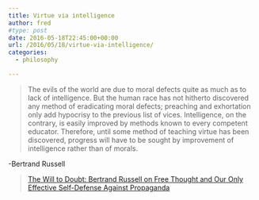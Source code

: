 ```yaml
---
title: Virtue via intelligence
author: fred
#type: post
date: 2016-05-18T22:45:00+00:00
url: /2016/05/18/virtue-via-intelligence/
categories:
  - philosophy

---
```

> The evils of the world are due to moral defects quite as much as to lack of intelligence. But the human race has not hitherto discovered any method of eradicating moral defects; preaching and exhortation only add hypocrisy to the previous list of vices. Intelligence, on the contrary, is easily improved by methods known to every competent educator. Therefore, until some method of teaching virtue has been discovered, progress will have to be sought by improvement of intelligence rather than of morals.

-Bertrand Russell

<blockquote data-secret="1hWplA4Dlj" class="wp-embedded-content">
  <p>
    <a href="https://www.brainpickings.org/2016/05/18/bertrand-russell-free-thought-propaganda-doubt/">The Will to Doubt: Bertrand Russell on Free Thought and Our Only Effective Self-Defense Against Propaganda</a>
  </p>
</blockquote>
